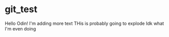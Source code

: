 # git_test
Hello Odin!
I'm adding more text
THis is probably going to explode
Idk what I'm even doing